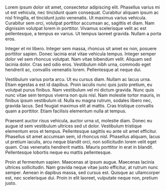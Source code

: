 Lorem ipsum dolor sit amet, consectetur adipiscing elit. Phasellus varius mi ut
est vehicula, nec tincidunt quam consequat. Curabitur aliquam ipsum ac nisl
fringilla, et tincidunt justo venenatis. Ut maximus varius vehicula. Curabitur
sem orci, volutpat porttitor accumsan ac, sagittis et diam. Nam dignissim
volutpat lorem in porttitor. Vivamus scelerisque velit ac est pellentesque, a
tempus ex varius. Ut tempus laoreet gravida. Nullam a porta eros.

Integer et mi libero. Integer sem massa, rhoncus sit amet ex non, posuere
porttitor sapien. Donec lacinia erat vitae vehicula tempus. Integer semper dolor
vel sem rhoncus volutpat. Nam vitae bibendum velit. Aliquam sed lacinia dolor.
Cras sed odio eros. Vestibulum nibh urna, commodo eget hendrerit ac, convallis
venenatis lorem. Pellentesque at neque dui.

Vestibulum varius porta arcu. Ut eu cursus diam. Nullam ac lacus urna. Etiam
egestas a est id dapibus. Proin iaculis nunc quis justo pretium, eu volutpat
purus finibus. Nam vestibulum vel mi dictum gravida. Nunc quis nunc vitae sem
tempus viverra non quis nisl. Nam molestie tortor mauris, in finibus ipsum
vestibulum id. Nulla eu magna rutrum, sodales libero nec, gravida lacus. Sed
feugiat maximus elit at mattis. Cras tristique convallis quam a porttitor. Etiam
facilisis elementum nulla at tempus.

Praesent auctor risus vehicula, auctor urna ut, molestie diam. Donec eu augue id
sem vestibulum ultrices sed ut dolor. Vestibulum tristique elementum eros et
tempus. Pellentesque sagittis eu ante sit amet efficitur. Phasellus sit amet
accumsan sem, id rhoncus nisl. Phasellus aliquam, lacus ut pretium iaculis, arcu
neque blandit orci, non sollicitudin lorem velit eget quam. Cras venenatis
hendrerit mattis. Mauris porttitor in erat in blandit. Pellentesque lobortis
neque eu mattis pellentesque.

Proin at fermentum sapien. Maecenas at ipsum augue. Maecenas lacinia ultrices
sollicitudin. Nam gravida neque vitae justo efficitur, at rutrum nunc semper.
Aenean in dapibus massa, sed cursus est. Quisque ac ullamcorper est, nec
scelerisque dui. Proin in elit laoreet, vulputate neque non, pretium justo.
